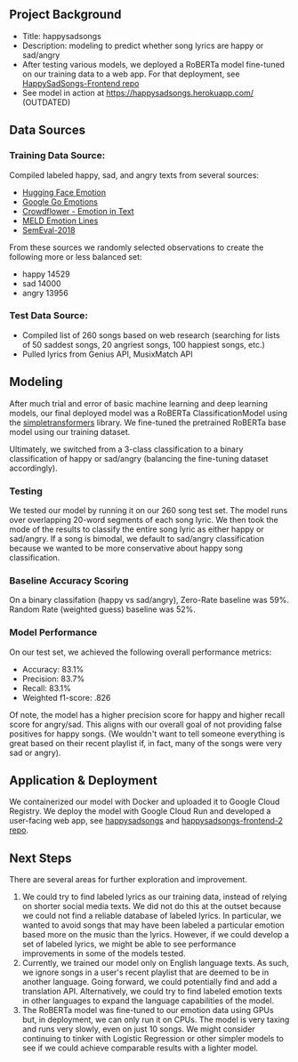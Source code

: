 ## Project Background
- Title: happysadsongs
- Description: modeling to predict whether song lyrics are happy or sad/angry
- After testing various models, we deployed a RoBERTa model fine-tuned on our training data to a web app. For that deployment, see [HappySadSongs-Frontend repo](../../../HappySadSongs-Frontend) 
- See model in action at https://happysadsongs.herokuapp.com/ (OUTDATED)

## Data Sources
### Training Data Source: 
Compiled labeled happy, sad, and angry texts from several sources: 
- [Hugging Face Emotion](https://github.com/huggingface/datasets/blob/master/datasets/emotion/README.md)
- [Google Go Emotions](https://github.com/google-research/google-research/tree/master/goemotions)
- [Crowdflower - Emotion in Text](https://data.world/crowdflower/sentiment-analysis-in-text)
- [MELD Emotion Lines](https://affective-meld.github.io/)
- [SemEval-2018](https://www.kaggle.com/context/semeval-2018-task-ec?select=2018-E-c-En-train.txt)

From these sources we randomly selected observations to create the following more or less balanced set:
- happy    14529
- sad      14000
- angry    13956
### Test Data Source:
- Compiled list of 260 songs based on web research (searching for lists of 50 saddest songs, 20 angriest songs, 100 happiest songs, etc.) 
- Pulled lyrics from Genius API, MusixMatch API 

## Modeling
After much trial and error of basic machine learning and deep learning models, our final deployed model was a RoBERTa ClassificationModel using the [simpletransformers](https://github.com/ThilinaRajapakse/simpletransformers) library. We fine-tuned the pretrained RoBERTa base model using our training dataset. 

Ultimately, we switched from a 3-class classification to a binary classification of happy or sad/angry (balancing the fine-tuning dataset accordingly). 

### Testing
We tested our model by running it on our 260 song test set. The model runs over overlapping 20-word segments of each song lyric. We then took the mode of the results to classify the entire song lyric as either happy or sad/angry. If a song is bimodal, we default to sad/angry classification because we wanted to be more conservative about happy song classification. 

### Baseline Accuracy Scoring
On a binary classifation (happy vs sad/angry), Zero-Rate baseline was 59%. Random Rate (weighted guess) baseline was 52%.

### Model Performance
On our test set, we achieved the following overall performance metrics:
- Accuracy: 83.1%
- Precision: 83.7%
- Recall: 83.1%
- Weighted f1-score: .826

Of note, the model has a higher precision score for happy and higher recall score for angry/sad. This aligns with our overall goal of not providing false positives for happy songs. (We wouldn't want to tell someone everything is great based on their recent playlist if, in fact, many of the songs were very sad or angry). 

## Application & Deployment
We containerized our model with Docker and uploaded it to Google Cloud Registry. We deploy the model with Google Cloud Run and developed a user-facing web app, see [happysadsongs](https://happysadsongs.herokuapp.com/) and [happysadsongs-frontend-2 repo](../../../happysadsongs-frontend-2). 

## Next Steps
There are several areas for further exploration and improvement.

1. We could try to find labeled lyrics as our training data, instead of relying on shorter social media texts. We did not do this at the outset because we could not find a reliable database of labeled lyrics. In particular, we wanted to avoid songs that may have been labeled a particular emotion based more on the music than the lyrics. However, if we could develop a set of labeled lyrics, we might be able to see performance improvements in some of the models tested.
2. Currently, we trained our model only on English language texts. As such, we ignore songs in a user's recent playlist that are deemed to be in another language. Going forward, we could potentially find and add a translation API. Alternatively, we could try to find labeled emotion texts in other languages to expand the language capabilities of the model.
3. The RoBERTa model was fine-tuned to our emotion data using GPUs but, in deployment, we can only run it on CPUs. The model is very taxing and runs very slowly, even on just 10 songs. We might consider continuing to tinker with Logistic Regression or other simpler models to see if we could achieve comparable results with a lighter model. 

